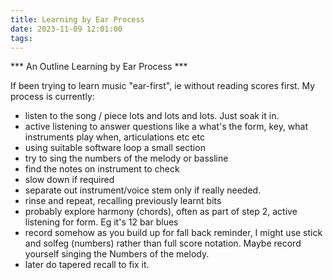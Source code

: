 ```yaml
---
title: Learning by Ear Process
date: 2023-11-09 12:01:00
tags:
---
```


*** An Outline Learning by Ear Process ***

If been trying to learn music "ear-first", ie without reading scores first. My process is currently:

* listen to the song / piece lots and lots and lots. Just soak it in. 
* active listening to answer questions like a what's the form, key, what instruments play when, articulations etc etc
* using suitable software loop a small section
* try to sing the numbers of the melody or bassline
* find the notes on instrument to check
* slow down if required
* separate out instrument/voice stem only if really needed.
* rinse and repeat, recalling previously learnt bits
* probably explore harmony (chords), often as part of step 2, active listening for form. Eg it's 12 bar blues
* record somehow as you build up for fall back reminder, I might use stick and solfeg (numbers) rather than full score notation. Maybe record yourself singing the Numbers of the melody.
* later do tapered recall to fix it.